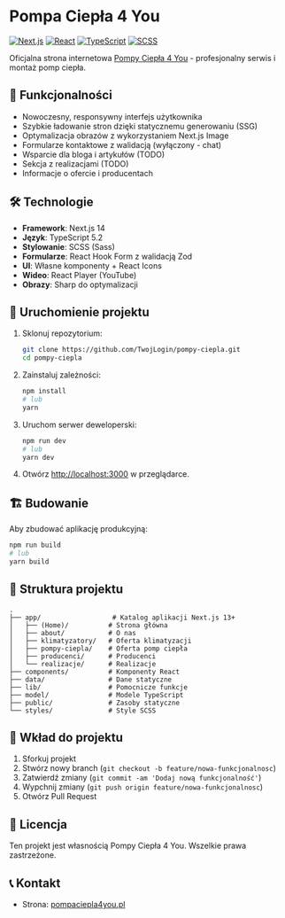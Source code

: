 # Pompa Ciepła 4 You

[![Next.js](https://img.shields.io/badge/Next.js-14.0.0-000000?style=flat-square&logo=next.js)](https://nextjs.org/)
[![React](https://img.shields.io/badge/React-18.2.0-61DAFB?style=flat-square&logo=react)](https://reactjs.org/)
[![TypeScript](https://img.shields.io/badge/TypeScript-5.2.2-3178C6?style=flat-square&logo=typescript)](https://www.typescriptlang.org/)
[![SCSS](https://img.shields.io/badge/SCSS-1.67.0-CC6699?style=flat-square&logo=sass)](https://sass-lang.com/)

Oficjalna strona internetowa [Pompy Ciepła 4 You](https://www.pompaciepla4you.pl/) - profesjonalny serwis i montaż pomp ciepła.

## 🚀 Funkcjonalności

- Nowoczesny, responsywny interfejs użytkownika
- Szybkie ładowanie stron dzięki statycznemu generowaniu (SSG)
- Optymalizacja obrazów z wykorzystaniem Next.js Image
- Formularze kontaktowe z walidacją (wyłączony - chat)
- Wsparcie dla bloga i artykułów (TODO)
- Sekcja z realizacjami (TODO)
- Informacje o ofercie i producentach

## 🛠 Technologie

- **Framework**: Next.js 14
- **Język**: TypeScript 5.2
- **Stylowanie**: SCSS (Sass)
- **Formularze**: React Hook Form z walidacją Zod
- **UI**: Własne komponenty + React Icons
- **Wideo**: React Player (YouTube)
- **Obrazy**: Sharp do optymalizacji

## 🚀 Uruchomienie projektu

1. Sklonuj repozytorium:

   ```bash
   git clone https://github.com/TwojLogin/pompy-ciepla.git
   cd pompy-ciepla
   ```

2. Zainstaluj zależności:

   ```bash
   npm install
   # lub
   yarn
   ```

3. Uruchom serwer deweloperski:

   ```bash
   npm run dev
   # lub
   yarn dev
   ```

4. Otwórz [http://localhost:3000](http://localhost:3000) w przeglądarce.

## 🏗 Budowanie

Aby zbudować aplikację produkcyjną:

```bash
npm run build
# lub
yarn build
```

## 📝 Struktura projektu

```
.
├── app/                  # Katalog aplikacji Next.js 13+
│   ├── (Home)/          # Strona główna
│   ├── about/           # O nas
│   ├── klimatyzatory/   # Oferta klimatyzacji
│   ├── pompy-ciepla/    # Oferta pomp ciepła
│   ├── producenci/      # Producenci
│   └── realizacje/      # Realizacje
├── components/          # Komponenty React
├── data/                # Dane statyczne
├── lib/                 # Pomocnicze funkcje
├── model/               # Modele TypeScript
├── public/              # Zasoby statyczne
└── styles/              # Style SCSS
```

## 📝 Wkład do projektu

1. Sforkuj projekt
2. Stwórz nowy branch (`git checkout -b feature/nowa-funkcjonalnosc`)
3. Zatwierdź zmiany (`git commit -am 'Dodaj nową funkcjonalność'`)
4. Wypchnij zmiany (`git push origin feature/nowa-funkcjonalnosc`)
5. Otwórz Pull Request

## 📜 Licencja

Ten projekt jest własnością Pompy Ciepła 4 You. Wszelkie prawa zastrzeżone.

## 📞 Kontakt

- Strona: [pompaciepla4you.pl](https://www.pompaciepla4you.pl)
